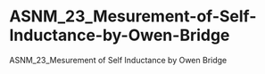 # ASNM_23_Mesurement-of-Self-Inductance-by-Owen-Bridge
ASNM_23_Mesurement of Self Inductance by Owen Bridge
